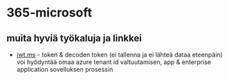 # 365-microsoft


## muita hyviä työkaluja ja linkkei

- [jwt.ms](https://jwt.ms/) - token & decoden token (ei tallenna ja ei lähteä dataa eteenpäin) voi hyödyntää omaa azure tenant id valtuutamisen, app & enterprise application sovelluksen prosessin
